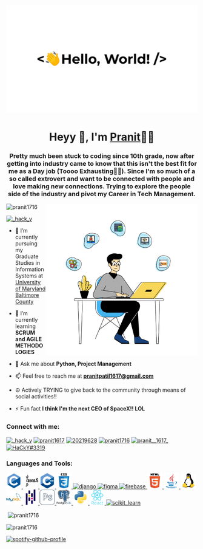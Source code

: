 <h1 align="center"> <img src="https://github.com/pranit1716/pranit1716/blob/main/greetings.gif">
<h1 align="center">Heyy 👋, I'm <a href="https://www.linkedin.com/in/pranit1617/">Pranit</a>👨‍💻</h1>
<h3 align="center">Pretty much been stuck to coding since 10th grade, now after getting into industry came to know that this isn't the best fit for me as a Day job (Toooo Exhausting😮‍💨). Since I'm so much of a so called extrovert and want to be connected with people and love making new connections. Trying to explore the people side of the industry and pivot my Career in Tech Management.</h3>
<img align="right" alt="Coding" width="400" src="https://github.com/pranit1716/pranit1716/blob/main/PM.gif">

<p align="left"> <img src="https://komarev.com/ghpvc/?username=pranit1716&label=Profile%20views&color=0e75b6&style=flat" alt="pranit1716" /> </p>
 
<p align="left"> <a href="https://twitter.com/_hack_y" target="blank"><img src="https://img.shields.io/twitter/follow/_hack_y?logo=twitter&style=for-the-badge" alt="_hack_y" /></a> </p>

- 🔭 I’m currently pursuing my Graduate Studies in Information Systems at [University of Maryland Baltimore County](https://umbc.edu/)

- 🌱 I’m currently learning **SCRUM and AGILE METHODOLOGIES**

- 💬 Ask me about **Python, Project Management**

- 📫 Feel free to reach me at **pranitpatil1617@gmail.com**
  
- ☮️ Actively TRYING to give back to the community through means of social activities!!

- ⚡ Fun fact **I think I'm the next CEO of SpaceX!! LOL**

<h3 align="left">Connect with me:</h3>
<p align="left">
<a href="https://twitter.com/_hack_y" target="blank"><img align="center" src="https://raw.githubusercontent.com/rahuldkjain/github-profile-readme-generator/master/src/images/icons/Social/twitter.svg" alt="_hack_y" height="30" width="40" /></a>
<a href="https://linkedin.com/in/pranit1617" target="blank"><img align="center" src="https://raw.githubusercontent.com/rahuldkjain/github-profile-readme-generator/master/src/images/icons/Social/linked-in-alt.svg" alt="pranit1617" height="30" width="40" /></a>
<a href="https://stackoverflow.com/users/20219628" target="blank"><img align="center" src="https://raw.githubusercontent.com/rahuldkjain/github-profile-readme-generator/master/src/images/icons/Social/stack-overflow.svg" alt="20219628" height="30" width="40" /></a>
<a href="https://fb.com/pranit1716" target="blank"><img align="center" src="https://raw.githubusercontent.com/rahuldkjain/github-profile-readme-generator/master/src/images/icons/Social/facebook.svg" alt="pranit1716" height="30" width="40" /></a>
<a href="https://instagram.com/pranit__1617_" target="blank"><img align="center" src="https://raw.githubusercontent.com/rahuldkjain/github-profile-readme-generator/master/src/images/icons/Social/instagram.svg" alt="pranit__1617_" height="30" width="40" /></a>
<a href="https://discord.gg/HaCkY#3319" target="blank"><img align="center" src="https://raw.githubusercontent.com/rahuldkjain/github-profile-readme-generator/master/src/images/icons/Social/discord.svg" alt="HaCkY#3319" height="30" width="40" /></a>
</p>

<h3 align="left">Languages and Tools:</h3>
<p align="left"> <a href="https://www.cprogramming.com/" target="_blank" rel="noreferrer"> <img src="https://raw.githubusercontent.com/devicons/devicon/master/icons/c/c-original.svg" alt="c" width="40" height="40"/> </a> <a href="https://canvasjs.com" target="_blank" rel="noreferrer"> <img src="https://raw.githubusercontent.com/Hardik0307/Hardik0307/master/assets/canvasjs-charts.svg" alt="canvasjs" width="40" height="40"/> </a> <a href="https://www.w3schools.com/cpp/" target="_blank" rel="noreferrer"> <img src="https://raw.githubusercontent.com/devicons/devicon/master/icons/cplusplus/cplusplus-original.svg" alt="cplusplus" width="40" height="40"/> </a> <a href="https://www.w3schools.com/css/" target="_blank" rel="noreferrer"> <img src="https://raw.githubusercontent.com/devicons/devicon/master/icons/css3/css3-original-wordmark.svg" alt="css3" width="40" height="40"/> </a> <a href="https://www.djangoproject.com/" target="_blank" rel="noreferrer"> <img src="https://cdn.worldvectorlogo.com/logos/django.svg" alt="django" width="40" height="40"/> </a> <a href="https://www.figma.com/" target="_blank" rel="noreferrer"> <img src="https://www.vectorlogo.zone/logos/figma/figma-icon.svg" alt="figma" width="40" height="40"/> </a> <a href="https://firebase.google.com/" target="_blank" rel="noreferrer"> <img src="https://www.vectorlogo.zone/logos/firebase/firebase-icon.svg" alt="firebase" width="40" height="40"/> </a> <a href="https://www.w3.org/html/" target="_blank" rel="noreferrer"> <img src="https://raw.githubusercontent.com/devicons/devicon/master/icons/html5/html5-original-wordmark.svg" alt="html5" width="40" height="40"/> </a> <a href="https://www.java.com" target="_blank" rel="noreferrer"> <img src="https://raw.githubusercontent.com/devicons/devicon/master/icons/java/java-original.svg" alt="java" width="40" height="40"/> </a> <a href="https://www.linux.org/" target="_blank" rel="noreferrer"> <img src="https://raw.githubusercontent.com/devicons/devicon/master/icons/linux/linux-original.svg" alt="linux" width="40" height="40"/> </a> <a href="https://www.mysql.com/" target="_blank" rel="noreferrer"> <img src="https://raw.githubusercontent.com/devicons/devicon/master/icons/mysql/mysql-original-wordmark.svg" alt="mysql" width="40" height="40"/> </a> <a href="https://pandas.pydata.org/" target="_blank" rel="noreferrer"> <img src="https://raw.githubusercontent.com/devicons/devicon/2ae2a900d2f041da66e950e4d48052658d850630/icons/pandas/pandas-original.svg" alt="pandas" width="40" height="40"/> </a> <a href="https://www.photoshop.com/en" target="_blank" rel="noreferrer"> <img src="https://raw.githubusercontent.com/devicons/devicon/master/icons/photoshop/photoshop-line.svg" alt="photoshop" width="40" height="40"/> </a> <a href="https://www.postgresql.org" target="_blank" rel="noreferrer"> <img src="https://raw.githubusercontent.com/devicons/devicon/master/icons/postgresql/postgresql-original-wordmark.svg" alt="postgresql" width="40" height="40"/> </a> <a href="https://www.python.org" target="_blank" rel="noreferrer"> <img src="https://raw.githubusercontent.com/devicons/devicon/master/icons/python/python-original.svg" alt="python" width="40" height="40"/> </a> <a href="https://reactjs.org/" target="_blank" rel="noreferrer"> <img src="https://raw.githubusercontent.com/devicons/devicon/master/icons/react/react-original-wordmark.svg" alt="react" width="40" height="40"/> </a> <a href="https://scikit-learn.org/" target="_blank" rel="noreferrer"> <img src="https://upload.wikimedia.org/wikipedia/commons/0/05/Scikit_learn_logo_small.svg" alt="scikit_learn" width="40" height="40"/> </a> </p>


<p>&nbsp;<img align="center" src="https://github-readme-stats.vercel.app/api?username=pranit1716&show_icons=true&locale=en" alt="pranit1716" /> </p>

<p><img align="center" src="https://github-readme-streak-stats.herokuapp.com/?user=pranit1716&" alt="pranit1716" /></p>

[![spotify-github-profile](https://spotify-github-profile.vercel.app/api/view?uid=pranit-1617&cover_image=true&theme=novatorem&show_offline=false&bar_color=4fb94b&bar_color_cover=true)](https://spotify-github-profile.vercel.app/api/view?uid=pranit-1617&redirect=true)
